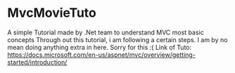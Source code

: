 # MvcMovieTuto
A simple Tutorial made by .Net team to understand MVC most basic concepts
Through out this tutorial, i am following a certain steps. I am by no mean doing anything extra in here. Sorry for this :(
Link of Tuto: https://docs.microsoft.com/en-us/aspnet/mvc/overview/getting-started/introduction/
